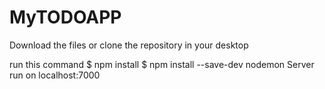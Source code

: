 # MyTODOAPP

Download the files or clone the repository in your desktop

run this command 
$ npm install
$ npm install --save-dev nodemon
 Server run on localhost:7000


